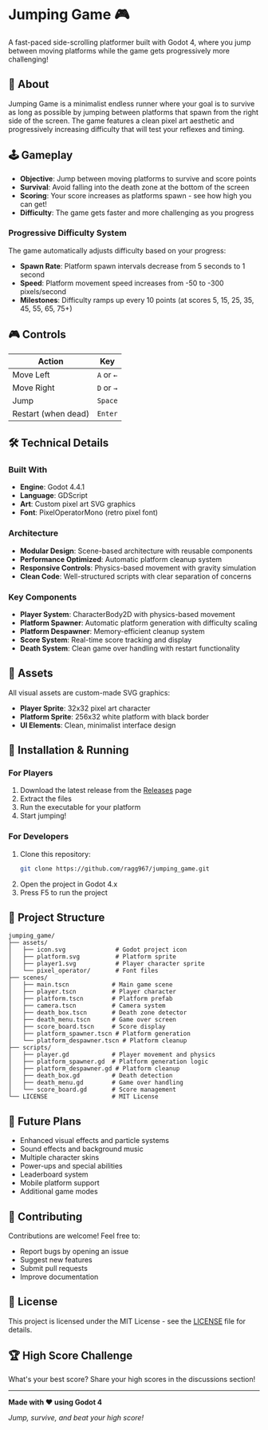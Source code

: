 # Jumping Game 🎮

A fast-paced side-scrolling platformer built with Godot 4, where you jump between moving platforms while the game gets progressively more challenging!

## 🎯 About

Jumping Game is a minimalist endless runner where your goal is to survive as long as possible by jumping between platforms that spawn from the right side of the screen. The game features a clean pixel art aesthetic and progressively increasing difficulty that will test your reflexes and timing.

## 🕹️ Gameplay

- **Objective**: Jump between moving platforms to survive and score points
- **Survival**: Avoid falling into the death zone at the bottom of the screen
- **Scoring**: Your score increases as platforms spawn - see how high you can get!
- **Difficulty**: The game gets faster and more challenging as you progress

### Progressive Difficulty System
The game automatically adjusts difficulty based on your progress:
- **Spawn Rate**: Platform spawn intervals decrease from 5 seconds to 1 second
- **Speed**: Platform movement speed increases from -50 to -300 pixels/second
- **Milestones**: Difficulty ramps up every 10 points (at scores 5, 15, 25, 35, 45, 55, 65, 75+)

## 🎮 Controls

| Action | Key |
|--------|-----|
| Move Left | `A` or `←` |
| Move Right | `D` or `→` |
| Jump | `Space` |
| Restart (when dead) | `Enter` |

## 🛠️ Technical Details

### Built With
- **Engine**: Godot 4.4.1
- **Language**: GDScript
- **Art**: Custom pixel art SVG graphics
- **Font**: PixelOperatorMono (retro pixel font)

### Architecture
- **Modular Design**: Scene-based architecture with reusable components
- **Performance Optimized**: Automatic platform cleanup system
- **Responsive Controls**: Physics-based movement with gravity simulation
- **Clean Code**: Well-structured scripts with clear separation of concerns

### Key Components
- **Player System**: CharacterBody2D with physics-based movement
- **Platform Spawner**: Automatic platform generation with difficulty scaling
- **Platform Despawner**: Memory-efficient cleanup system
- **Score System**: Real-time score tracking and display
- **Death System**: Clean game over handling with restart functionality

## 🎨 Assets

All visual assets are custom-made SVG graphics:
- **Player Sprite**: 32x32 pixel art character
- **Platform Sprite**: 256x32 white platform with black border
- **UI Elements**: Clean, minimalist interface design

## 🚀 Installation & Running

### For Players
1. Download the latest release from the [Releases](https://github.com/ragg967/jumping_game/releases) page
2. Extract the files
3. Run the executable for your platform
4. Start jumping!

### For Developers
1. Clone this repository:
   ```bash
   git clone https://github.com/ragg967/jumping_game.git
   ```
2. Open the project in Godot 4.x
3. Press F5 to run the project

## 📁 Project Structure

```
jumping_game/
├── assets/
│   ├── icon.svg              # Godot project icon
│   ├── platform.svg          # Platform sprite
│   ├── player1.svg           # Player character sprite
│   └── pixel_operator/       # Font files
├── scenes/
│   ├── main.tscn            # Main game scene
│   ├── player.tscn          # Player character
│   ├── platform.tscn        # Platform prefab
│   ├── camera.tscn          # Camera system
│   ├── death_box.tscn       # Death zone detector
│   ├── death_menu.tscn      # Game over screen
│   ├── score_board.tscn     # Score display
│   ├── platform_spawner.tscn # Platform generation
│   └── platform_despawner.tscn # Platform cleanup
├── scripts/
│   ├── player.gd            # Player movement and physics
│   ├── platform_spawner.gd  # Platform generation logic
│   ├── platform_despawner.gd # Platform cleanup
│   ├── death_box.gd         # Death detection
│   ├── death_menu.gd        # Game over handling
│   └── score_board.gd       # Score management
└── LICENSE                  # MIT License
```

## 🎯 Future Plans

- Enhanced visual effects and particle systems
- Sound effects and background music
- Multiple character skins
- Power-ups and special abilities
- Leaderboard system
- Mobile platform support
- Additional game modes

## 🤝 Contributing

Contributions are welcome! Feel free to:
- Report bugs by opening an issue
- Suggest new features
- Submit pull requests
- Improve documentation

## 📄 License

This project is licensed under the MIT License - see the [LICENSE](LICENSE) file for details.

## 🏆 High Score Challenge

What's your best score? Share your high scores in the discussions section!

---

**Made with ❤️ using Godot 4**

*Jump, survive, and beat your high score!*
